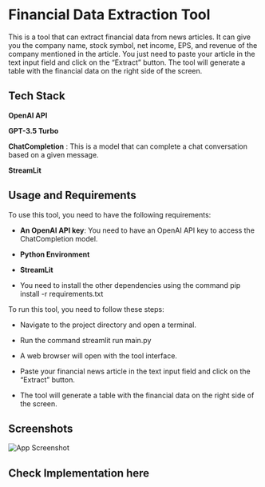 
# Financial Data Extraction Tool

This is a tool that can extract financial data from news articles. It can give you the company name, stock symbol, net income, EPS, and revenue of the company mentioned in the article. You just need to paste your article in the text input field and click on the “Extract” button. The tool will generate a table with the financial data on the right side of the screen.




## Tech Stack

**OpenAI API**

**GPT-3.5 Turbo** 

**ChatCompletion** : This is a model that can complete a chat conversation based on a given message.

**StreamLit** 




## Usage and Requirements

To use this tool, you need to have the following requirements:

* **An OpenAI API key**: You need to have an OpenAI API key to access the ChatCompletion model.

* **Python Environment**

* **StreamLit**

* You need to install the other dependencies using the command pip install -r requirements.txt

To run this tool, you need to follow these steps:

* Navigate to the project directory and open a terminal.

* Run the command streamlit run main.py

* A web browser will open with the tool interface.

* Paste your financial news article in the text input field and click on the “Extract” button.

* The tool will generate a table with the financial data on the right side of the screen.

## Screenshots

![App Screenshot](https://via.placeholder.com/468x300?text=App+Screenshot+Here)


## Check Implementation here 